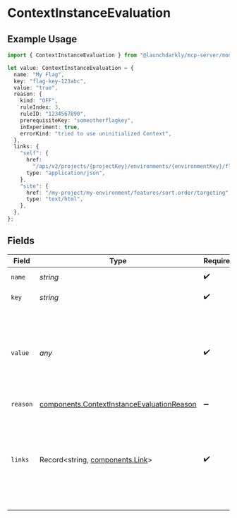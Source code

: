 # ContextInstanceEvaluation

## Example Usage

```typescript
import { ContextInstanceEvaluation } from "@launchdarkly/mcp-server/models/components";

let value: ContextInstanceEvaluation = {
  name: "My Flag",
  key: "flag-key-123abc",
  value: "true",
  reason: {
    kind: "OFF",
    ruleIndex: 3,
    ruleID: "1234567890",
    prerequisiteKey: "someotherflagkey",
    inExperiment: true,
    errorKind: "tried to use uninitialized Context",
  },
  links: {
    "self": {
      href:
        "/api/v2/projects/{projectKey}/environments/{environmentKey}/flags/evaluate",
      type: "application/json",
    },
    "site": {
      href: "/my-project/my-environment/features/sort.order/targeting",
      type: "text/html",
    },
  },
};
```

## Fields

| Field                                                                                                                                                                                                                                 | Type                                                                                                                                                                                                                                  | Required                                                                                                                                                                                                                              | Description                                                                                                                                                                                                                           | Example                                                                                                                                                                                                                               |
| ------------------------------------------------------------------------------------------------------------------------------------------------------------------------------------------------------------------------------------- | ------------------------------------------------------------------------------------------------------------------------------------------------------------------------------------------------------------------------------------- | ------------------------------------------------------------------------------------------------------------------------------------------------------------------------------------------------------------------------------------- | ------------------------------------------------------------------------------------------------------------------------------------------------------------------------------------------------------------------------------------- | ------------------------------------------------------------------------------------------------------------------------------------------------------------------------------------------------------------------------------------- |
| `name`                                                                                                                                                                                                                                | *string*                                                                                                                                                                                                                              | :heavy_check_mark:                                                                                                                                                                                                                    | Name of the flag.                                                                                                                                                                                                                     | My Flag                                                                                                                                                                                                                               |
| `key`                                                                                                                                                                                                                                 | *string*                                                                                                                                                                                                                              | :heavy_check_mark:                                                                                                                                                                                                                    | Key of the flag.                                                                                                                                                                                                                      | flag-key-123abc                                                                                                                                                                                                                       |
| `value`                                                                                                                                                                                                                               | *any*                                                                                                                                                                                                                                 | :heavy_check_mark:                                                                                                                                                                                                                    | The value of the flag variation that the context receives. If there is no defined default rule, this is null.                                                                                                                         | true                                                                                                                                                                                                                                  |
| `reason`                                                                                                                                                                                                                              | [components.ContextInstanceEvaluationReason](../../models/components/contextinstanceevaluationreason.md)                                                                                                                              | :heavy_minus_sign:                                                                                                                                                                                                                    | N/A                                                                                                                                                                                                                                   |                                                                                                                                                                                                                                       |
| `links`                                                                                                                                                                                                                               | Record<string, [components.Link](../../models/components/link.md)>                                                                                                                                                                    | :heavy_check_mark:                                                                                                                                                                                                                    | The location and content type of related resources                                                                                                                                                                                    | {<br/>"self": {<br/>"href": "/api/v2/projects/{projectKey}/environments/{environmentKey}/flags/evaluate",<br/>"type": "application/json"<br/>},<br/>"site": {<br/>"href": "/my-project/my-environment/features/sort.order/targeting",<br/>"type": "text/html"<br/>}<br/>} |